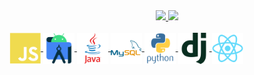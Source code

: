 <!--
**EricBritto14/EricBritto14** is a ✨ _special_ ✨ repository because its `README.md` (this file) appears on your GitHub profile.

Here are some ideas to get you started:

- 🔭 I’m currently working on ...
- 🌱 I’m currently learning ...
- 👯 I’m looking to collaborate on ...
- 🤔 I’m looking for help with ...
- 💬 Ask me about ...
- 📫 How to reach me: ...
- 😄 Pronouns: ...
- ⚡ Fun fact: ...
-->


<div align="center">
  <a href="https://github.com/EricBritto14">
  <img height="160em" src="https://github-readme-stats.vercel.app/api/top-langs/?username=EricBritto14&layout=compact&langs_count=7&theme=dark"/>
  <img height="160em" src="https://github-readme-stats.vercel.app/api?username=EricBritto14&show_icons=true&theme=dark&include_all_commits=true&count_private=false"/>
</div>
    
<div style="display: inline_block"><br>
  <img align="center" alt="Eric-Js" height="50" width="50" src="https://raw.githubusercontent.com/devicons/devicon/master/icons/javascript/javascript-plain.svg">
  <img align="center" alt="Eric-Android" height="50" width="50" src="https://raw.githubusercontent.com/devicons/devicon/master/icons/androidstudio/androidstudio-original.svg">
  <img align="center" alt="Eric-Js" height="50" width="50" src="https://raw.githubusercontent.com/devicons/devicon/master/icons/java/java-original-wordmark.svg">
  <img align="center" alt="Eric-Js" height="50" width="50" src="https://raw.githubusercontent.com/devicons/devicon/master/icons/mysql/mysql-original-wordmark.svg">
  <img align="center" alt="Eric-Js" height="50" width="50" src="https://raw.githubusercontent.com/devicons/devicon/master/icons/python/python-original-wordmark.svg">  
  <img align="center" alt="Eric-Js" height="50" width="50" src="https://raw.githubusercontent.com/devicons/devicon/master/icons/django/django-plain.svg">  
  <img align="center" alt="Eric-Js" height="50" width="50" src="https://raw.githubusercontent.com/devicons/devicon/master/icons/react/react-original.svg">  
</div>
